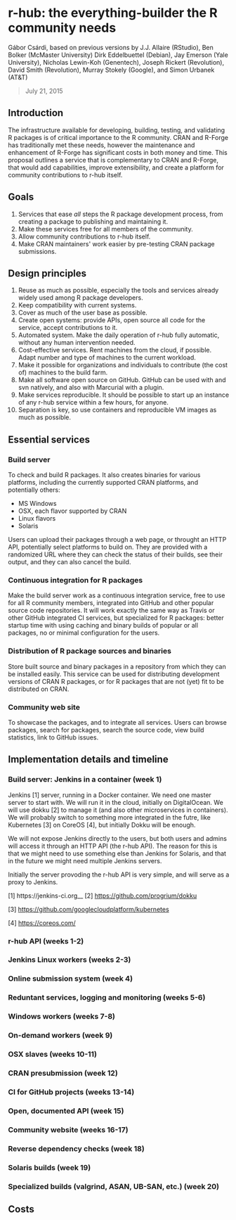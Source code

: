 
# r-hub: the everything-builder the R community needs

Gábor Csárdi, based on previous versions by J.J. Allaire (RStudio), Ben
Bolker (McMaster University) Dirk Eddelbuettel (Debian), Jay Emerson (Yale
University), Nicholas Lewin-Koh (Genentech), Joseph Rickert (Revolution),
David Smith (Revolution), Murray Stokely (Google), and Simon Urbanek (AT&T)

> July 21, 2015

## Introduction

The infrastructure available for developing, building, testing, and
validating R packages is of critical importance to the R community.  CRAN
and R-Forge has traditionally met these needs, however the maintenance and
enhancement of R-Forge has significant costs in both money and time.  This
proposal outlines a service that is complementary to CRAN and R-Forge, that
would add capabilities, improve extensibility, and create a platform for
community contributions to r-hub itself.

## Goals

1. Services that ease _all_ steps the R package development process, from
   creating a package to publishing and maintaining it.
2. Make these services free for all members of the community.
3. Allow community contributions to r-hub itself.
4. Make CRAN maintainers' work easier by pre-testing CRAN package
   submissions.

## Design principles

1. Reuse as much as possible, especially the tools and services
   already widely used among R package developers.
2. Keep compatibility with current systems.
3. Cover as much of the user base as possible.
4. Create open systems: provide APIs, open source all code for the service,
   accept contributions to it.
5. Automated system. Make the daily operation of r-hub fully automatic,
   without any human intervention needed.
6. Cost-effective services. Rent machines from the cloud, if possible.
   Adapt number and type of machines to the current workload.
7. Make it possible for organizations and individuals to contribute (the
   cost of) machines to the build farm.
8. Make all software open source on GitHub. GitHub can be used with
   and svn natively, and also with Marcurial with a plugin.
9. Make services reproducible.  It should be possible to start up an
   instance of any r-hub service within a few hours, for anyone.
10. Separation is key, so use containers and reproducible VM images as much
   as possible.

## Essential services

### Build server

To check and build R packages. It also creates binaries for various
platforms, including the currently supported CRAN platforms, and
potentially others:
- MS Windows
- OSX, each flavor supported by CRAN
- Linux flavors
- Solaris

Users can upload their packages through a web page, or throught an HTTP
API, potentially select platforms to build on. They are provided with a
randomized URL where they can check the status of their builds, see their
output, and they can also cancel the build.

### Continuous integration for R packages

Make the build server work as a continuous integration service, free to use
for all R community members, integrated into GitHub and other popular
source code repositories. It will work exactly the same way as Travis or
other GitHub integrated CI services, but specialized for R packages: better
startup time with using caching and binary builds of popular or all
packages, no or minimal configuration for the users.

### Distribution of R package sources and binaries

Store built source and binary packages in a repository from which they can
be installed easily. This service can be used for distributing development
versions of CRAN R packages, or for R packages that are not (yet) fit to be
distributed on CRAN.

### Community web site

To showcase the packages, and to integrate all services. Users can browse
packages, search for packages, search the source code, view build
statistics, link to GitHub issues.

## Implementation details and timeline

### Build server: Jenkins in a container (week 1)

Jenkins [1] server, running in a Docker container. We need one master
server to start with. We will run it in the cloud, initially on
DigitalOcean. We will use dokku [2] to manage it (and also other
microservices in containers). We will probably switch to something more
integrated in the futre, like Kubernetes [3] on CoreOS [4], but initially
Dokku will be enough.

We will not expose Jenkins directly to the users, but both users and admins
will access it through an HTTP API (the r-hub API). The reason for this is
that we might need to use something else than Jenkins for Solaris, and that
in the future we might need multiple Jenkins servers.

Initially the server provoding the r-hub API is very simple, and
will serve as a proxy to Jenkins.

[1] https://jenkins-ci.org__
[2] https://github.com/progrium/dokku

[3] https://github.com/googlecloudplatform/kubernetes

[4] https://coreos.com/

### r-hub API (weeks 1-2)

### Jenkins Linux workers (weeks 2-3)

### Online submission system (week 4)

### Reduntant services, logging and monitoring (weeks 5-6)

### Windows workers (weeks 7-8)

### On-demand workers (week 9)

### OSX slaves (weeks 10-11)

### CRAN presubmission (week 12)

### CI for GitHub projects (weeks 13-14)

### Open, documented API (week 15)

### Community website (weeks 16-17)

### Reverse dependency checks (week 18)

### Solaris builds (week 19)

### Specialized builds (valgrind, ASAN, UB-SAN, etc.) (week 20)

## Costs
